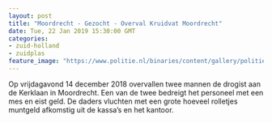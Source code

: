 ```yaml
---
layout: post
title: "Moordrecht - Gezocht - Overval Kruidvat Moordrecht"
date: Tue, 22 Jan 2019 15:30:00 GMT
categories: 
- zuid-holland 
- zuidplas 
feature_image: "https://www.politie.nl/binaries/content/gallery/politie/gezocht/verdachten/2019/januari/06-dh/tw-22-01/190122_team_overval-kruidvat-moordrecht-2.jpg"
---
```


Op vrijdagavond 14 december 2018 overvallen twee mannen de drogist aan de Kerklaan in Moordrecht. Een van de twee bedreigt het personeel met een mes en eist geld. De daders vluchten met een grote hoeveel rolletjes muntgeld afkomstig uit de kassa’s en het kantoor.
